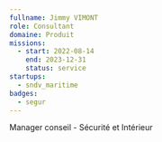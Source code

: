 ```yaml
---
fullname: Jimmy VIMONT
role: Consultant
domaine: Produit
missions:
  - start: 2022-08-14
    end: 2023-12-31
    status: service
startups:
  - sndv_maritime
badges:
  - segur
---
```


Manager conseil - Sécurité et Intérieur
